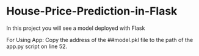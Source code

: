 # House-Price-Prediction-in-Flask
In this project you will see a model deployed with Flask

For Using App:
Copy the address of the ##model.pkl file to the path of the app.py script on line 52.
